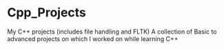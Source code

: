 # Cpp_Projects
My C++ projects (includes file handling and FLTK)
A collection of Basic to advanced projects on which I worked on while learning C++
